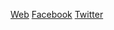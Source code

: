 [Web](http://www.quickandtastycooking.org.uk/)
[Facebook](https://www.facebook.com/quickandtasyfood/)
[Twitter](https://twitter.com/fuss_free_food)
